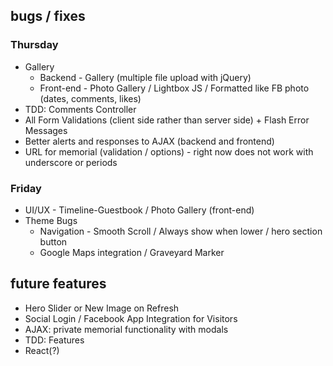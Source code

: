 ## bugs / fixes

### Thursday
* Gallery
  * Backend - Gallery (multiple file upload with jQuery)
  * Front-end - Photo Gallery / Lightbox JS / Formatted like FB photo (dates, comments, likes)
* TDD: Comments Controller
* All Form Validations (client side rather than server side) + Flash Error Messages
* Better alerts and responses to AJAX (backend and frontend)
* URL for memorial (validation / options) - right now does not work with underscore or periods

### Friday
* UI/UX - Timeline-Guestbook / Photo Gallery (front-end)
* Theme Bugs
  * Navigation - Smooth Scroll / Always show when lower / hero section button
  * Google Maps integration / Graveyard Marker

## future features
* Hero Slider or New Image on Refresh
* Social Login / Facebook App Integration for Visitors
* AJAX: private memorial functionality with modals
* TDD: Features
* React(?)
